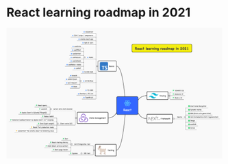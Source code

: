 # React learning roadmap in 2021
![roadmap](https://raw.githubusercontent.com/GomaGoma676/react-roadmap-2021/main/react-roadmap.png?raw=true)
